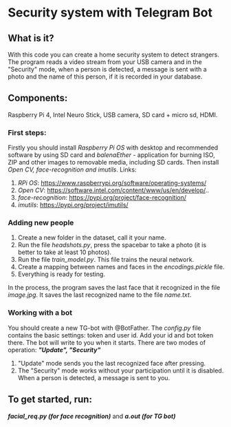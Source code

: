 # Security system with Telegram Bot

## What is it?
With this code you can create a home security system to detect strangers. The program reads a video stream from your USB camera and in the "Security" mode, when a person is detected, a message is sent with a photo and the name of this person, if it is recorded in your database.

## Components:
Raspberry Pi 4, Intel Neuro Stick, USB camera, SD card + micro sd, HDMI.

### First steps:
Firstly you should install _Raspberry Pi OS_ with desktop and recommended software by using SD card and _balenaEther_ - application for burning ISO, ZIP and other images to removable media, including SD cards. Then install _Open CV, face-recognition and imutils_. Links:
1. _RPi OS_: https://www.raspberrypi.org/software/operating-systems/
2. _Open CV_: https://software.intel.com/content/www/us/en/develop/..
3. _face-recognition_: https://pypi.org/project/face-recognition/
4. _imutils_: https://pypi.org/project/imutils/

### Adding new people
1. Create a new folder in the dataset, call it your name.
2. Run the file _headshots.py_, press the spacebar to take a photo (it is better to take at least 10 photos).
3. Run the file _train_model.py_. This file trains the neural network.
4. Create a mapping between names and faces in the _encodings.pickle_ file.
5. Everything is ready for testing.

In the process, the program saves the last face that it recognized in the file _image.jpg_. It saves the last recognized name to the file _name.txt_.

### Working with a bot
You should create a new TG-bot with @BotFather.
The _config.py_ file contains the basic settings: token and user id. Add your id and bot token there.
The bot will write to you when it starts.
There are two modes of operation: _**"Update", "Security"**_
1. "Update" mode sends you the last recognized face after pressing.
2. The "Security" mode works without your participation until it is disabled. When a person is detected, a message is sent to you.

## To get started, run:
_**facial_req.py (for face recognition)**_ and _**a.out (for TG bot)**_
